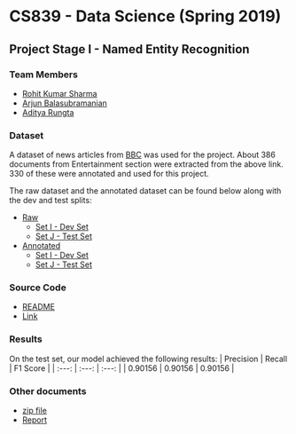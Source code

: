 # CS839 - Data Science (Spring 2019)
## Project Stage I - Named Entity Recognition

### Team Members
- [Rohit Kumar Sharma](mailto:rsharma@cs.wisc.edu)
- [Arjun Balasubramanian](mailto:balarjun@cs.wisc.edu)
- [Aditya Rungta](mailto:aditaker@cs.wisc.edu)

### Dataset
A dataset of news articles from [BBC](http://mlg.ucd.ie/datasets/bbc.html) was used for the project. About 386 documents from Entertainment section were extracted from the above link. 330 of these were annotated and used for this project.

The raw dataset and the annotated dataset can be found below along with the dev and test splits:
- [Raw](Part1-NER/raw-dataset/)
	- [Set I - Dev Set](Part1-NER/train_set)
	- [Set J - Test Set](Part1-NER/test_set)
- [Annotated](Part1-NER/dataset)
	- [Set I - Dev Set](Part1-NER/train_set_annotated)
	- [Set J - Test Set](Part1-NER/test_set_annotated)

### Source Code
- [README]()
- [Link]()

### Results
On the test set, our model achieved the following results:
| Precision | Recall | F1 Score |
| :---: | :---: | :---: |
| 0.90156 | 0.90156 | 0.90156 |

### Other documents
- [zip file]()
- [Report]()
